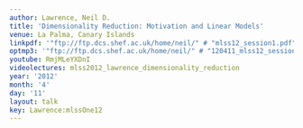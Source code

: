 ```yaml
---
author: Lawrence, Neil D.
title: 'Dimensionality Reduction: Motivation and Linear Models'
venue: La Palma, Canary Islands
linkpdf: '"ftp://ftp.dcs.shef.ac.uk/home/neil/" # "mlss12_session1.pdf"'
optmp3: '"ftp://ftp.dcs.shef.ac.uk/home/neil/" # "120411_mlss12_session1.mp3"'
youtube: RmjMLeYXDnI
videolectures: mlss2012_lawrence_dimensionality_reduction
year: '2012'
month: '4'
day: '11'
layout: talk
key: Lawrence:mlssOne12
---
```

